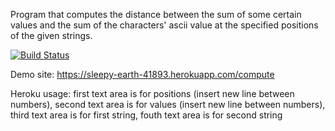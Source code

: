 Program that computes the distance between the sum of some certain values and the sum of the characters' ascii value at the specified positions of the given strings.

[![Build Status](https://travis-ci.org/scaltunsoy/myDemoApp.svg?branch=master)](https://travis-ci.org/scaltunsoy/myDemoApp)

Demo site: https://sleepy-earth-41893.herokuapp.com/compute

Heroku usage:
first text area is for positions (insert new line between numbers),
second text area is for values (insert new line between numbers),
third text area is for first string,
fouth text area is for second string
